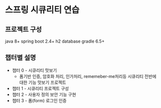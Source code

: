 # 스프링 시큐리티 연습

## 프로젝트 구성
java 8+
spring boot 2.4+
h2 database
gradle 6.5+
## 챕터별 설명
 - 챕터 0 - 시큐리티 맛보기
    - 폼기반 인증, 암호화 처리, 인가처리, rememeber-me처리등 시큐리티 전반에 대한 기능 맛보기 프로젝트  
 - 챕터 1 - 시큐리티 프로젝트 구성
 - 챕터 2 - 사용자 정의 보안 기능 구현
 - 챕터 3 - 폼(form) 로그인 인증
